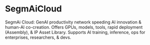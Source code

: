 # SegmAiCloud
SegmAi Cloud: GenAI productivity network speeding AI innovation &amp; human-AI co-creation. Offers GPUs, models, tools, rapid deployment (Assembly), &amp; IP Asset Library. Supports AI training, inference, ops for enterprises, researchers, &amp; devs. 
